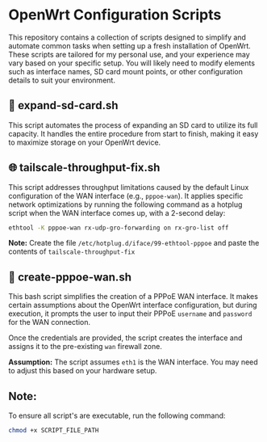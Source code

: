 # OpenWrt Configuration Scripts

This repository contains a collection of scripts designed to simplify and automate common tasks when setting up a fresh installation of OpenWrt. These scripts are tailored for my personal use, and your experience may vary based on your specific setup. You will likely need to modify elements such as interface names, SD card mount points, or other configuration details to suit your environment.

## 💾 expand-sd-card.sh
This script automates the process of expanding an SD card to utilize its full capacity. It handles the entire procedure from start to finish, making it easy to maximize storage on your OpenWrt device.

## 🌐 tailscale-throughput-fix.sh
This script addresses throughput limitations caused by the default Linux configuration of the WAN interface (e.g., `pppoe-wan`). It applies specific network optimizations by running the following command as a hotplug script when the WAN interface comes up, with a 2-second delay:

```bash
ethtool -K pppoe-wan rx-udp-gro-forwarding on rx-gro-list off
```
**Note:** Create the file `/etc/hotplug.d/iface/99-ethtool-pppoe` and paste the contents of `tailscale-throughput-fix`

## 🔌 create-pppoe-wan.sh
This bash script simplifies the creation of a PPPoE WAN interface. It makes certain assumptions about the OpenWrt interface configuration, but during execution, it prompts the user to input their PPPoE `username` and `password` for the WAN connection.

Once the credentials are provided, the script creates the interface and assigns it to the pre-existing `wan` firewall zone.


**Assumption:** The script assumes `eth1` is the WAN interface. You may need to adjust this based on your hardware setup.


## Note:
To ensure all script's are executable, run the following command:
```bash
chmod +x SCRIPT_FILE_PATH
```
